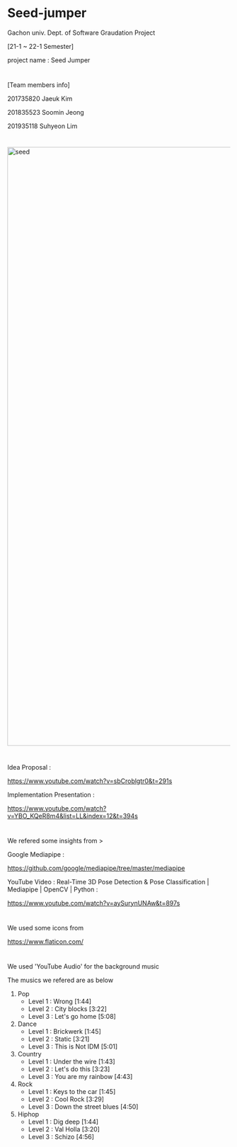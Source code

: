 # Seed-jumper
Gachon univ. Dept. of Software Graudation Project


[21-1 ~  22-1 Semester]

project name : Seed Jumper

#

[Team members info]

201735820 Jaeuk Kim

201835523 Soomin Jeong

201935118 Suhyeon Lim

#

<img width="1353" alt="seed" src="https://user-images.githubusercontent.com/76028521/160591845-0ef687cb-d68c-47cf-830f-b0aadd0ac1cd.png">

#

Idea Proposal :

https://www.youtube.com/watch?v=sbCroblgtr0&t=291s

Implementation Presentation : 

https://www.youtube.com/watch?v=YBO_KQeR8m4&list=LL&index=12&t=394s

#

We refered some insights from >

Google Mediapipe : 

https://github.com/google/mediapipe/tree/master/mediapipe

YouTube Video : Real-Time 3D Pose Detection & Pose Classification | Mediapipe | OpenCV | Python : 

https://www.youtube.com/watch?v=aySurynUNAw&t=897s
#

We used some icons from

https://www.flaticon.com/

#
We used 'YouTube Audio' for the background music

The musics we refered are as below

1. Pop
    - Level 1 : Wrong [1:44]
    - Level 2 : City blocks [3:22]
    - Level 3 : Let's go home [5:08]
2. Dance
    - Level 1 : Brickwerk [1:45]
    - Level 2 : Static [3:21]
    - Level 3 : This is Not IDM [5:01]
3. Country
    - Level 1 : Under the wire [1:43]
    - Level 2 : Let's do this [3:23]
    - Level 3 : You are my rainbow [4:43]
4. Rock
    - Level 1 : Keys to the car [1:45]
    - Level 2 : Cool Rock [3:29]
    - Level 3 : Down the street blues [4:50]
5. Hiphop
    - Level 1 : Dig deep [1:44]
    - Level 2 : Val Holla [3:20]
    - Level 3 : Schizo [4:56]
